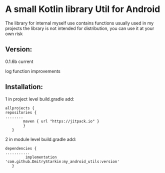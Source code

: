 # A small Kotlin library Util for Android

The library for internal myself use
contains functions usually used in my projects
the library is not intended for distribution, you can use it at your own risk


## Version:

0.1.6b current

log function improvements

## Installation:

1 in project level build.gradle add:
```
allprojects {
repositories {
........
        maven { url "https://jitpack.io" }
        }
   }
```

2 in module level build.gradle add:
```
dependencies {
...........
         implementation 'com.github.DmitryStarkin:my_android_utils:version'
   }
```

